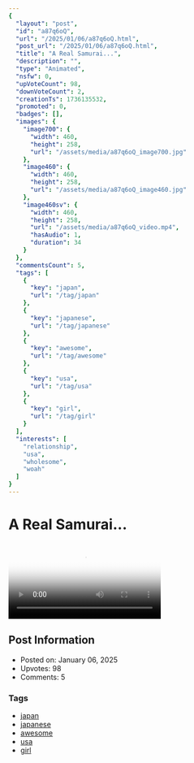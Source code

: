 ```yaml
---
{
  "layout": "post",
  "id": "a87q6oQ",
  "url": "/2025/01/06/a87q6oQ.html",
  "post_url": "/2025/01/06/a87q6oQ.html",
  "title": "A Real Samurai...",
  "description": "",
  "type": "Animated",
  "nsfw": 0,
  "upVoteCount": 98,
  "downVoteCount": 2,
  "creationTs": 1736135532,
  "promoted": 0,
  "badges": [],
  "images": {
    "image700": {
      "width": 460,
      "height": 258,
      "url": "/assets/media/a87q6oQ_image700.jpg"
    },
    "image460": {
      "width": 460,
      "height": 258,
      "url": "/assets/media/a87q6oQ_image460.jpg"
    },
    "image460sv": {
      "width": 460,
      "height": 258,
      "url": "/assets/media/a87q6oQ_video.mp4",
      "hasAudio": 1,
      "duration": 34
    }
  },
  "commentsCount": 5,
  "tags": [
    {
      "key": "japan",
      "url": "/tag/japan"
    },
    {
      "key": "japanese",
      "url": "/tag/japanese"
    },
    {
      "key": "awesome",
      "url": "/tag/awesome"
    },
    {
      "key": "usa",
      "url": "/tag/usa"
    },
    {
      "key": "girl",
      "url": "/tag/girl"
    }
  ],
  "interests": [
    "relationship",
    "usa",
    "wholesome",
    "woah"
  ]
}
---
```


# A Real Samurai...

<video controls playsinline loop poster="/assets/media/a87q6oQ_image460.jpg">
  <source src="/assets/media/a87q6oQ_video.mp4" type="video/mp4">
  Your browser does not support the video tag.
</video>

## Post Information

- Posted on: January 06, 2025
- Upvotes: 98
- Comments: 5

### Tags

- [japan](/tag/japan)
- [japanese](/tag/japanese)
- [awesome](/tag/awesome)
- [usa](/tag/usa)
- [girl](/tag/girl)
